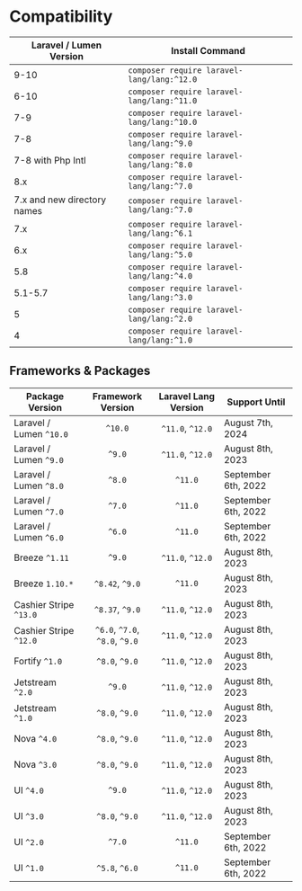 # Compatibility

| Laravel / Lumen Version     | Install Command                            |
|-----------------------------|--------------------------------------------|
| 9-10                        | `composer require laravel-lang/lang:^12.0` |
| 6-10                        | `composer require laravel-lang/lang:^11.0` |
| 7-9                         | `composer require laravel-lang/lang:^10.0` |
| 7-8                         | `composer require laravel-lang/lang:^9.0`  |
| 7-8 with Php Intl           | `composer require laravel-lang/lang:^8.0`  |
| 8.x                         | `composer require laravel-lang/lang:^7.0`  |
| 7.x and new directory names | `composer require laravel-lang/lang:^7.0`  |
| 7.x                         | `composer require laravel-lang/lang:^6.1`  |
| 6.x                         | `composer require laravel-lang/lang:^5.0`  |
| 5.8                         | `composer require laravel-lang/lang:^4.0`  |
| 5.1-5.7                     | `composer require laravel-lang/lang:^3.0`  |
| 5                           | `composer require laravel-lang/lang:^2.0`  |
| 4                           | `composer require laravel-lang/lang:^1.0`  |

## Frameworks & Packages

| Package Version         |       Framework Version        | Laravel Lang Version | Support Until       |
|-------------------------|:------------------------------:|:--------------------:|---------------------|
| Laravel / Lumen `^10.0` |            `^10.0`             |   `^11.0`, `^12.0`   | August 7th, 2024    |
| Laravel / Lumen `^9.0`  |             `^9.0`             |   `^11.0`, `^12.0`   | August 8th, 2023    |
| Laravel / Lumen `^8.0`  |             `^8.0`             |       `^11.0`        | September 6th, 2022 |
| Laravel / Lumen `^7.0`  |             `^7.0`             |       `^11.0`        | September 6th, 2022 |
| Laravel / Lumen `^6.0`  |             `^6.0`             |       `^11.0`        | September 6th, 2022 |
| Breeze `^1.11`          |             `^9.0`             |   `^11.0`, `^12.0`   | August 8th, 2023    |
| Breeze `1.10.*`         |        `^8.42`, `^9.0`         |       `^11.0`        | August 8th, 2023    |
| Cashier Stripe `^13.0`  |        `^8.37`, `^9.0`         |   `^11.0`, `^12.0`   | August 8th, 2023    |
| Cashier Stripe `^12.0`  | `^6.0`, `^7.0`, `^8.0`, `^9.0` |   `^11.0`, `^12.0`   | August 8th, 2023    |
| Fortify `^1.0`          |         `^8.0`, `^9.0`         |   `^11.0`, `^12.0`   | August 8th, 2023    |
| Jetstream `^2.0`        |             `^9.0`             |   `^11.0`, `^12.0`   | August 8th, 2023    |
| Jetstream `^1.0`        |         `^8.0`, `^9.0`         |   `^11.0`, `^12.0`   | August 8th, 2023    |
| Nova `^4.0`             |         `^8.0`, `^9.0`         |   `^11.0`, `^12.0`   | August 8th, 2023    |
| Nova `^3.0`             |         `^8.0`, `^9.0`         |   `^11.0`, `^12.0`   | August 8th, 2023    |
| UI `^4.0`               |             `^9.0`             |   `^11.0`, `^12.0`   | August 8th, 2023    |
| UI `^3.0`               |         `^8.0`, `^9.0`         |   `^11.0`, `^12.0`   | August 8th, 2023    |
| UI `^2.0`               |             `^7.0`             |       `^11.0`        | September 6th, 2022 |
| UI `^1.0`               |         `^5.8`, `^6.0`         |       `^11.0`        | September 6th, 2022 |

